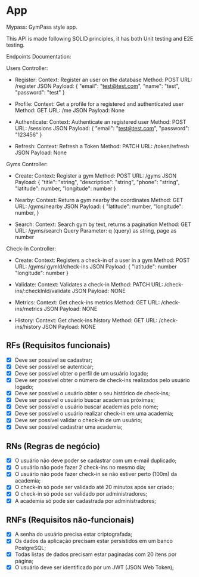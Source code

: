 # App

Mypass: GymPass style app.

This API is made following SOLID principles, it has both Unit testing and E2E testing.

Endpoints Documentation:

Users Controller:
 - Register:
    Context:  Register an user on the database
    Method: POST
    URL: /register
    JSON Payload: {
      "email": "test@test.com",
      "name": "test",
      "password": "test"
    }
  
  - Profile:
    Context: Get a profile for a registered and authenticated user
    Method: GET
    URL: /me
    JSON Payload: None
  
  - Authenticate:
      Context: Authenticate an registered user
      Method: POST
      URL: /sessions
      JSON Payload: {
        "email": "test@test.com",
        "password": "123456"
      }

  - Refresh:
      Context: Refresh a Token
      Method: PATCH
      URL: /token/refresh
      JSON Payload: None

Gyms Controller:
  - Create:
      Context: Register a gym
      Method: POST
      URL: /gyms
      JSON Payload: {
        "title": "string",
        "description": "string",
        "phone": "string",
        "latitude": number,
        "longitude": number
      }

  - Nearby:
      Context: Return a gym nearby the coordinates
      Method: GET
      URL: /gyms/nearby
      JSON Payload: {
        "latitude": number,
        "longitude": number,
      }

  - Search:
      Context: Search gym by text, returns a pagination
      Method: GET
      URL: /gyms/search
      Query Parameter: q (query) as string, page as number

Check-In Controller:
  - Create:
      Context: Registers a check-in of a user in a gym
      Method: POST
      URL: /gyms/:gymId/check-ins
      JSON Payload: {
        "latitude": number
        "longitude": number
      }
  
  - Validate:
      Context: Validates a check-in
      Method: PATCH
      URL: /check-ins/:checkInId/validate
      JSON Payload: NONE

  - Metrics:
      Context: Get check-ins metrics
      Method: GET
      URL: /check-ins/metrics
      JSON Payload: NONE

  - History:
      Context: Get check-ins history
      Method: GET
      URL: /check-ins/history
      JSON Payload: NONE
      
## RFs (Requisitos funcionais)

- [x] Deve ser possível se cadastrar;
- [x] Deve ser possível se autenticar;
- [x] Deve ser possível obter o perfil de um usuário logado;
- [x] Deve ser possível obter o número de check-ins realizados pelo usuário logado;
- [x] Deve ser possível o usuário obter o seu histórico de check-ins;
- [x] Deve ser possível o usuário buscar academias próximas;
- [x] Deve ser possível o usuário buscar academias pelo nome;
- [x] Deve ser possível o usuário realizar check-in em uma academia;
- [x] Deve ser possível validar o check-in de um usuário;
- [x] Deve ser possível cadastrar uma academia;

## RNs (Regras de negócio)

- [x] O usuário não deve poder se cadastrar com um e-mail duplicado;
- [x] O usuário não pode fazer 2 check-ins no mesmo dia;
- [x] O usuário não pode fazer check-in se não estiver perto (100m) da academia;
- [x] O check-in só pode ser validado até 20 minutos após ser criado;
- [x] O check-in só pode ser validado por administradores;
- [x] A academia só pode ser cadastrada por administradores;

## RNFs (Requisitos não-funcionais)

- [x] A senha do usuário precisa estar criptografada;
- [x] Os dados da aplicação precisam estar persistidos em um banco PostgreSQL;
- [x] Todas listas de dados precisam estar paginadas com 20 itens por página;
- [x] O usuário deve ser identificado por um JWT (JSON Web Token);

